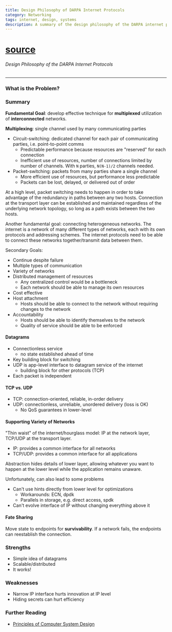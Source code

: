 ```yaml
---
title: Design Philosophy of DARPA Internet Protocols
category: Networking
tags: internet, design, systems
description: A summary of the design philosophy of the DARPA internet protocols.
---
```


# [source](http://ccr.sigcomm.org/archive/1995/jan95/ccr-9501-clark.pdf)

###### Design Philosophy of the DARPA Internet Protocols

---

### What is the Problem?


### Summary

**Fundamental Goal**: develop effective technique for **multiplexed** utilization of **interconnected** networks.

**Multiplexing**: single channel used by many communicating parties
- Circuit-switching: dedicated channel for each pair of communicating parties, i.e. point-to-point comms
    - Predictable performance because resources are "reserved" for each connection
    - Inefficient use of resources, number of connections limited by number of channels. With `N` parties, `N(N-1)/2` channels needed.
- Packet-switching: packets from many parties share a single channel
    - More efficient use of resources, but performance less predictable
    - Packets can be lost, delayed, or delivered out of order

At a high level, packet switching needs to happen in order to take advantage of the redundancy in paths between any two hosts. Connection at the transport layer can be established and maintained regardless of the underlying network topology, so long as a path exists between the two hosts.

Another fundamental goal: connecting heterogeneous networks. The internet is a network of many different types of networks, each with its own protocols and addressing schemes. The internet protocols need to be able to connect these networks together/transmit data between them.

Secondary Goals:

- Continue despite failure
- Multiple types of communication
- Variety of networks
- Distributed management of resources
    - Any centralized control would be a bottleneck
    - Each network should be able to manage its own resources
- Cost effective
- Host attachment
    - Hosts should be able to connect to the network without requiring changes to the network
- Accountability
    - Hosts should be able to identify themselves to the network
    - Quality of service should be able to be enforced


#### Datagrams

- Connectionless service
    - no state established ahead of time
- Key building block for switching
- UDP is app-level interface to datagram service of the internet
    - building block for other protocols (TCP)
- Each packet is independent

#### TCP vs. UDP

- TCP: connection-oriented, reliable, in-order delivery
- UDP: connectionless, unreliable, unordered delivery (loss is OK)
    - No QoS guarantees in lower-level

#### Supporting Variety of Networks

"Thin waist" of the internet/hourglass model: IP at the network layer, TCP/UDP at the transport layer.

- IP: provides a common interface for all networks
- TCP/UDP: provides a common interface for all applications

Abstraction hides details of lower layer, allowing whatever you want to happen at the lower level while the application remains unaware.

Unfortunately, can also lead to some problems
- Can't use hints directly from lower level for optimizations
    - Workarounds: ECN, dpdk
    - Parallels in storage, e.g. direct access, spdk
- Can't evolve interface of IP without changing everything above it

#### Fate Sharing

Move state to endpoints for **survivability**. If a network fails, the endpoints can reestablish the connection.

### Strengths

- Simple idea of datagrams
- Scalable/distributed
- It works!

### Weaknesses

- Narrow IP interface hurts innovation at IP level
- Hiding secrets can hurt efficiency


### Further Reading

- [Principles of Computer System Design](https://ocw.mit.edu/courses/res-6-004-principles-of-computer-system-design-an-introduction-spring-2009/pages/online-textbook/)
